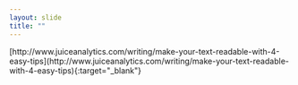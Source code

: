 ```yaml
---
layout: slide
title: ""
---
```


<section data-background-image="assets/images/Slide51.png" data-background-size="90%" data-background-position="center"></section>

<section markdown="1">  
[http://www.juiceanalytics.com/writing/make-your-text-readable-with-4-easy-tips](http://www.juiceanalytics.com/writing/make-your-text-readable-with-4-easy-tips){:target="_blank"}  
</section>
